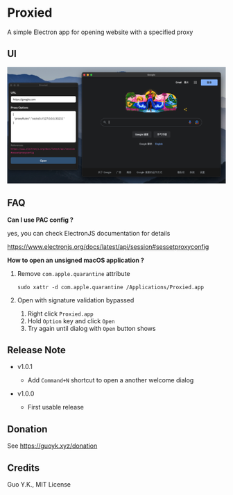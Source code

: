 # Proxied

A simple Electron app for opening website with a specified proxy

## UI

![ui.png](ui.png)

## FAQ

**Can I use PAC config ?**

yes, you can check ElectronJS documentation for details

https://www.electronjs.org/docs/latest/api/session#sessetproxyconfig

**How to open an unsigned macOS application ?**

1. Remove `com.apple.quarantine` attribute

    ```shell
    sudo xattr -d com.apple.quarantine /Applications/Proxied.app
    ```

2. Open with signature validation bypassed

   1. Right click `Proxied.app`
   2. Hold `Option` key and click `Open`
   3. Try again until dialog with `Open` button shows

## Release Note

* v1.0.1
  * Add `Command+N` shortcut to open a another welcome dialog

* v1.0.0
  * First usable release

## Donation

See https://guoyk.xyz/donation

## Credits

Guo Y.K., MIT License